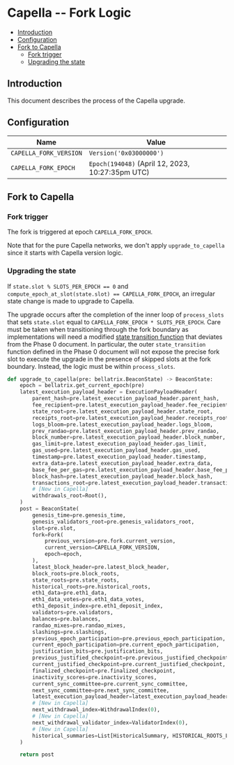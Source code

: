 # Capella -- Fork Logic

<!-- mdformat-toc start --slug=github --no-anchors --maxlevel=6 --minlevel=2 -->

- [Introduction](#introduction)
- [Configuration](#configuration)
- [Fork to Capella](#fork-to-capella)
  - [Fork trigger](#fork-trigger)
  - [Upgrading the state](#upgrading-the-state)

<!-- mdformat-toc end -->

## Introduction

This document describes the process of the Capella upgrade.

## Configuration

| Name                   | Value                                            |
| ---------------------- | ------------------------------------------------ |
| `CAPELLA_FORK_VERSION` | `Version('0x03000000')`                          |
| `CAPELLA_FORK_EPOCH`   | `Epoch(194048)` (April 12, 2023, 10:27:35pm UTC) |

## Fork to Capella

### Fork trigger

The fork is triggered at epoch `CAPELLA_FORK_EPOCH`.

Note that for the pure Capella networks, we don't apply `upgrade_to_capella`
since it starts with Capella version logic.

### Upgrading the state

If `state.slot % SLOTS_PER_EPOCH == 0` and
`compute_epoch_at_slot(state.slot) == CAPELLA_FORK_EPOCH`, an irregular state
change is made to upgrade to Capella.

The upgrade occurs after the completion of the inner loop of `process_slots`
that sets `state.slot` equal to `CAPELLA_FORK_EPOCH * SLOTS_PER_EPOCH`. Care
must be taken when transitioning through the fork boundary as implementations
will need a modified
[state transition function](../phase0/beacon-chain.md#beacon-chain-state-transition-function)
that deviates from the Phase 0 document. In particular, the outer
`state_transition` function defined in the Phase 0 document will not expose the
precise fork slot to execute the upgrade in the presence of skipped slots at the
fork boundary. Instead, the logic must be within `process_slots`.

```python
def upgrade_to_capella(pre: bellatrix.BeaconState) -> BeaconState:
    epoch = bellatrix.get_current_epoch(pre)
    latest_execution_payload_header = ExecutionPayloadHeader(
        parent_hash=pre.latest_execution_payload_header.parent_hash,
        fee_recipient=pre.latest_execution_payload_header.fee_recipient,
        state_root=pre.latest_execution_payload_header.state_root,
        receipts_root=pre.latest_execution_payload_header.receipts_root,
        logs_bloom=pre.latest_execution_payload_header.logs_bloom,
        prev_randao=pre.latest_execution_payload_header.prev_randao,
        block_number=pre.latest_execution_payload_header.block_number,
        gas_limit=pre.latest_execution_payload_header.gas_limit,
        gas_used=pre.latest_execution_payload_header.gas_used,
        timestamp=pre.latest_execution_payload_header.timestamp,
        extra_data=pre.latest_execution_payload_header.extra_data,
        base_fee_per_gas=pre.latest_execution_payload_header.base_fee_per_gas,
        block_hash=pre.latest_execution_payload_header.block_hash,
        transactions_root=pre.latest_execution_payload_header.transactions_root,
        # [New in Capella]
        withdrawals_root=Root(),
    )
    post = BeaconState(
        genesis_time=pre.genesis_time,
        genesis_validators_root=pre.genesis_validators_root,
        slot=pre.slot,
        fork=Fork(
            previous_version=pre.fork.current_version,
            current_version=CAPELLA_FORK_VERSION,
            epoch=epoch,
        ),
        latest_block_header=pre.latest_block_header,
        block_roots=pre.block_roots,
        state_roots=pre.state_roots,
        historical_roots=pre.historical_roots,
        eth1_data=pre.eth1_data,
        eth1_data_votes=pre.eth1_data_votes,
        eth1_deposit_index=pre.eth1_deposit_index,
        validators=pre.validators,
        balances=pre.balances,
        randao_mixes=pre.randao_mixes,
        slashings=pre.slashings,
        previous_epoch_participation=pre.previous_epoch_participation,
        current_epoch_participation=pre.current_epoch_participation,
        justification_bits=pre.justification_bits,
        previous_justified_checkpoint=pre.previous_justified_checkpoint,
        current_justified_checkpoint=pre.current_justified_checkpoint,
        finalized_checkpoint=pre.finalized_checkpoint,
        inactivity_scores=pre.inactivity_scores,
        current_sync_committee=pre.current_sync_committee,
        next_sync_committee=pre.next_sync_committee,
        latest_execution_payload_header=latest_execution_payload_header,
        # [New in Capella]
        next_withdrawal_index=WithdrawalIndex(0),
        # [New in Capella]
        next_withdrawal_validator_index=ValidatorIndex(0),
        # [New in Capella]
        historical_summaries=List[HistoricalSummary, HISTORICAL_ROOTS_LIMIT]([]),
    )

    return post
```

